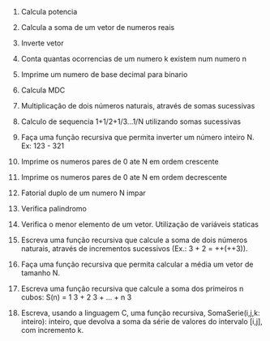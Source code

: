 1) Calcula potencia

2) Calcula a soma de um vetor de numeros reais

3) Inverte vetor

4) Conta quantas ocorrencias de um numero k existem num numero n

5) Imprime um numero de base decimal para binario

6) Calcula MDC

7) Multiplicação de dois números naturais, através de somas sucessivas

8) Calculo de sequencia 1+1/2+1/3...1/N utilizando somas sucessivas 

9) Faça uma função recursiva que permita inverter um número inteiro N. Ex: 123 - 321

10) Imprime os numeros pares de 0 ate N em ordem crescente

11) Imprime os numeros pares de 0 ate N em ordem decrescente

12) Fatorial duplo de um numero N impar

13) Verifica palindromo

14) Verifica o menor elemento de um vetor. Utilização de variáveis staticas

15) Escreva uma função recursiva que calcule a soma de dois números naturais, através de incrementos sucessivos (Ex.: 3 + 2 = ++(++3)).

16) Faça uma função recursiva que permita calcular a média um vetor de tamanho N.

17) Escreva uma função recursiva que calcule a soma dos primeiros n cubos: S(n) = 1 3 + 2 3 + ... + n 3

18) Escreva, usando a linguagem C, uma função recursiva, SomaSerie(i,j,k: inteiro): inteiro, que devolva a soma da série de valores do intervalo [i,j], com incremento k.
